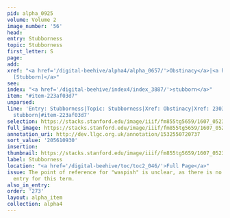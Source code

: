 ```yaml
---
pid: alpha_0925
volume: Volume 2
image_number: '56'
head:
entry: Stubborness
topic: Stubborness
first_letter: S
page:
add:
xref: "<a href='/digital-beehive/alpha4/alpha_0657/'>Obstinacy</a>|<a href='/digital-beehive/num10/num_3268/'>2303
  [Stubborn]</a>"
see:
index: "<a href='/digital-beehive/index4/index_3887/'>stubborn</a>"
item: "#item-223af03d7"
unparsed:
line: 'Entry: Stubborness|Topic: Stubborness|Xref: Obstinacy|Xref: 2303 [Stubborn]|Index:
  stubborn|#item-223af03d7'
selection: https://stacks.stanford.edu/image/iiif/fm855tg5659/1607_0523/722,930,3044,680/full/0/default.jpg
full_image: https://stacks.stanford.edu/image/iiif/fm855tg5659/1607_0523/full/full/0/default.jpg
annotation_uri: http://dev.llgc.org.uk/annotation/1532550720737
sort_value: '205610930'
insertion:
thumbnail: https://stacks.stanford.edu/image/iiif/fm855tg5659/1607_0523/722,930,600,180/250,/0/default.jpg
label: Stubborness
location: "<a href='/digital-beehive/toc/toc2_046/'>Full Page</a>"
issue: The point of reference for "waspish" is unclear, as there is no alphabetical
  entry for this term.
also_in_entry:
order: '273'
layout: alpha_item
collection: alpha4
---
```

